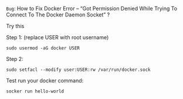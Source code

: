 `Bug`: How to Fix Docker Error – “Got Permission Denied While Trying To Connect To The Docker Daemon Socket” ?

Try this

Step 1: (replace USER with root username)

`sudo usermod -aG docker USER`

Step 2:

`sudo setfacl --modify user:USER:rw /var/run/docker.sock`

Test run your docker command:

`socker run hello-world`
